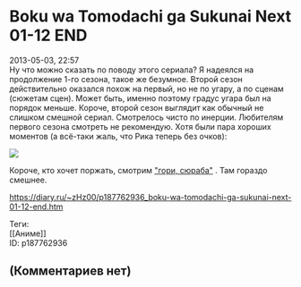 Boku wa Tomodachi ga Sukunai Next 01-12 END
===========================================

  
2013-05-03, 22:57  
 Ну что можно сказать по поводу этого сериала? Я надеялся на продолжение 1-го сезона, такое же безумное. Второй сезон действительно оказался похож на первый, но не по угару, а по сценам (сюжетам сцен). Может быть, именно поэтому градус угара был на порядок меньше. Короче, второй сезон выглядит как обычный не слишком смешной сериал. Смотрелось чисто по инерции. Любителям первого сезона смотреть не рекомендую. Хотя были пара хороших моментов (а всё-таки жаль, что Рика теперь без очков):   
   
   [![](http://s019.radikal.ru/i628/1305/c6/3f37e02f25a2t.jpg)](http://radikal.ru/F/s019.radikal.ru/i628/1305/c6/3f37e02f25a2.png)     
   
 Короче, кто хочет поржать, смотрим  ["гори, сюраба"](Ore%20no%20kanojo%20to%20osananajimi%20ga%20shuraba%20sugiru%2002-13%20END)  . Там гораздо смешнее.   
  
<https://diary.ru/~zHz00/p187762936_boku-wa-tomodachi-ga-sukunai-next-01-12-end.htm>  
  
Теги:  
[[Аниме]]  
ID: p187762936  


(Комментариев нет)
------------------